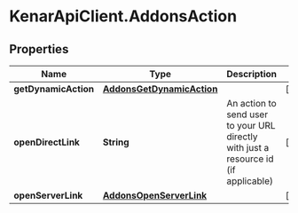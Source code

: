# KenarApiClient.AddonsAction

## Properties

Name | Type | Description | Notes
------------ | ------------- | ------------- | -------------
**getDynamicAction** | [**AddonsGetDynamicAction**](AddonsGetDynamicAction.md) |  | [optional] 
**openDirectLink** | **String** | An action to send user to your URL directly with just a resource id (if applicable) | [optional] 
**openServerLink** | [**AddonsOpenServerLink**](AddonsOpenServerLink.md) |  | [optional] 


